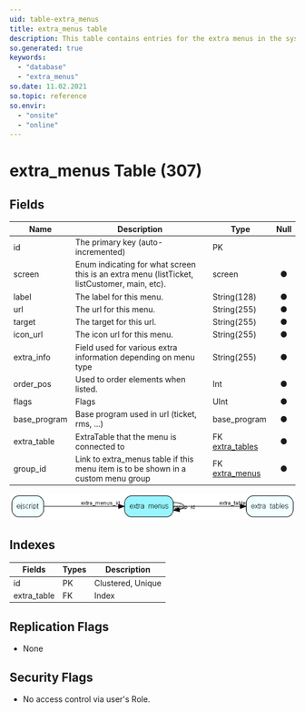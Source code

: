 ```yaml
---
uid: table-extra_menus
title: extra_menus table
description: This table contains entries for the extra menus in the system.
so.generated: true
keywords:
  - "database"
  - "extra_menus"
so.date: 11.02.2021
so.topic: reference
so.envir:
  - "onsite"
  - "online"
---
```


# extra\_menus Table (307)

## Fields

| Name | Description | Type | Null |
|------|-------------|------|:----:|
|id|The primary key (auto-incremented)|PK| |
|screen|Enum indicating for what screen this is an extra menu (listTicket, listCustomer, main, etc).|screen|&#x25CF;|
|label|The label for this menu.|String(128)|&#x25CF;|
|url|The url for this menu.|String(255)|&#x25CF;|
|target|The target for this url.|String(255)|&#x25CF;|
|icon\_url|The icon url for this menu.|String(255)|&#x25CF;|
|extra\_info|Field used for various extra information depending on menu type|String(255)|&#x25CF;|
|order\_pos|Used to order elements when listed.|Int|&#x25CF;|
|flags|Flags|UInt|&#x25CF;|
|base\_program|Base program used in url (ticket, rms, ...)|base_program|&#x25CF;|
|extra\_table|ExtraTable that the menu is connected to|FK [extra_tables](extra-tables.md)|&#x25CF;|
|group\_id|Link to extra_menus table if this menu item is to be shown in a custom menu group|FK [extra_menus](extra-menus.md)|&#x25CF;|


![extra_menus table relationship diagram](./media/extra_menus.png)

## Indexes

| Fields | Types | Description |
|--------|-------|-------------|
|id |PK |Clustered, Unique |
|extra\_table |FK |Index |

## Replication Flags

* None

## Security Flags

* No access control via user's Role.

